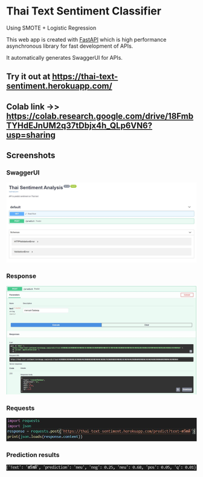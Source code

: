 # Thai Text Sentiment Classifier

Using SMOTE + Logistic Regression

This web app is created with [FastAPI](https://fastapi.tiangolo.com/) which is high performance asynchronous library for fast development of APIs.

It automatically generates SwaggerUI for APIs.

## Try it out at https://thai-text-sentiment.herokuapp.com/
## Colab link ->> https://colab.research.google.com/drive/18FmbTYHdEJnUM2q37tDbjx4h_QLp6VN6?usp=sharing

## Screenshots

### SwaggerUI
![SwaggerUI](images/main.JPG)

### Response
![Response](images/response.JPG)

### Requests
![Requests](images/requests.JPG)

### Prediction results
![Prediction](images/prediction.JPG)
